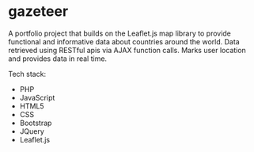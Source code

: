 # gazeteer

A portfolio project that builds on the Leaflet.js map library to provide functional and informative data about countries around the world. Data retrieved using RESTful apis via AJAX function calls. Marks user location and provides data in real time.

Tech stack: 
* PHP
* JavaScript
* HTML5
* CSS
* Bootstrap
* JQuery
* Leaflet.js
